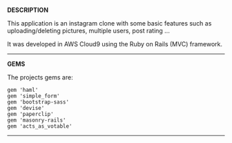 <b>DESCRIPTION</b>

This application is an instagram clone with some basic features such as uploading/deleting pictures, multiple users, post rating ...

It was developed in AWS Cloud9 using the Ruby on Rails (MVC) framework.

--------------------------------------------------------

<b>GEMS</b>

The projects gems are:
```
gem 'haml'
gem 'simple_form'
gem 'bootstrap-sass'
gem 'devise'
gem 'paperclip'
gem 'masonry-rails'
gem 'acts_as_votable'
```

--------------------------------------------------------
